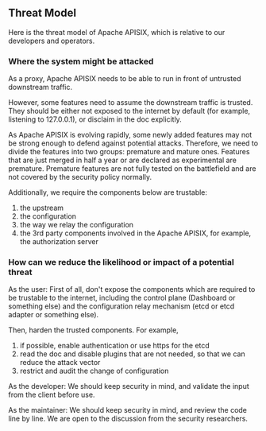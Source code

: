 <!--
#
# Licensed to the Apache Software Foundation (ASF) under one or more
# contributor license agreements.  See the NOTICE file distributed with
# this work for additional information regarding copyright ownership.
# The ASF licenses this file to You under the Apache License, Version 2.0
# (the "License"); you may not use this file except in compliance with
# the License.  You may obtain a copy of the License at
#
#     http://www.apache.org/licenses/LICENSE-2.0
#
# Unless required by applicable law or agreed to in writing, software
# distributed under the License is distributed on an "AS IS" BASIS,
# WITHOUT WARRANTIES OR CONDITIONS OF ANY KIND, either express or implied.
# See the License for the specific language governing permissions and
# limitations under the License.
#
-->

## Threat Model

Here is the threat model of Apache APISIX, which is relative to our developers and operators.

### Where the system might be attacked

As a proxy, Apache APISIX needs to be able to run in front of untrusted downstream traffic.

However, some features need to assume the downstream traffic is trusted. They should be either
not exposed to the internet by default (for example, listening to 127.0.0.1), or disclaim in
the doc explicitly.

As Apache APISIX is evolving rapidly, some newly added features may not be strong enough to defend against potential attacks.
Therefore, we need to divide the features into two groups: premature and mature ones.
Features that are just merged in half a year or are declared as experimental are premature.
Premature features are not fully tested on the battlefield and are not covered by the security policy normally.

Additionally, we require the components below are trustable:

1. the upstream
2. the configuration
3. the way we relay the configuration
4. the 3rd party components involved in the Apache APISIX, for example, the authorization server

### How can we reduce the likelihood or impact of a potential threat

As the user:
First of all, don't expose the components which are required to be trustable to the internet, including the control plane (Dashboard or something else) and the configuration relay mechanism (etcd or etcd adapter or something else).

Then, harden the trusted components. For example,

1. if possible, enable authentication or use https for the etcd
2. read the doc and disable plugins that are not needed, so that we can reduce the attack vector
3. restrict and audit the change of configuration

As the developer:
We should keep security in mind, and validate the input from the client before use.

As the maintainer:
We should keep security in mind, and review the code line by line.
We are open to the discussion from the security researchers.
